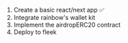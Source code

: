 1. Create a basic react/next app ✅
2. Integrate rainbow's wallet kit
3. Implement the airdropERC20 contract
4. Deploy to fleek